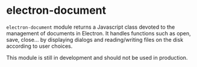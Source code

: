 # electron-document

`electron-document` module returns a Javascript class devoted to the management of documents in Electron. It handles functions such as open, save, close... by displaying dialogs and reading/writing files on the disk according to user choices.

This module is still in development and should not be used in production.
